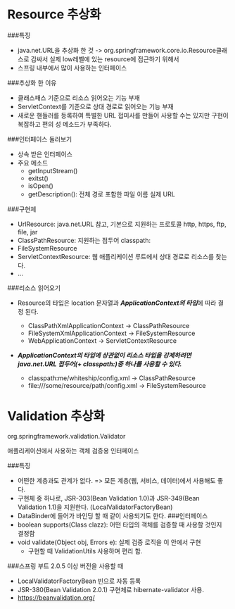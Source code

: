 # Resource 추상화
###특징
+ java.net.URL을 추상화 한 것 -> org.springframework.core.io.Resource클래스로 감싸서
실제 low레벨에 있는 resource에 접근하기 위해서
+ 스프링 내부에서 많이 사용하는 인터페이스

###추상화 한 이유
+ 클래스패스 기준으로 리소스 읽어오는 기능 부재
+ ServletContext를 기준으로 상대 경로로 읽어오는 기능 부재
+ 새로운 핸들러를 등록하여 특별한 URL 접미사를 만들어 사용할 수는 있지만 
구현이 복잡하고 편의
성 메소드가 부족하다.

###인터페이스 둘러보기
+ 상속 받은 인터페이스
+ 주요 메소드
    + getInputStream()
    + exitst()
    + isOpen()
    + getDescription(): 전체 경로 포함한 파일 이름 실제 URL
    
###구현체
+ UrlResource: java.net.URL 참고, 기본으로 지원하는 프로토콜 http, https, ftp, file, jar
+ ClassPathResource: 지원하는 접두어 classpath:
+ FileSystemResource
+ ServletContextResource: 웹 애플리케이션 루트에서 상대 경로로 리소스를 찾는다.
+ ...

###리소스 읽어오기
+ Resource의 타입은 location 문자열과 ***ApplicationContext의 타입***에 따라 결정 된다.
    + ClassPathXmlApplicationContext -> ClassPathResource
    + FileSystemXmlApplicationContext -> FileSystemResource
    + WebApplicationContext -> ServletContextResource
    
+ ***ApplicationContext의 타입에 상관없이 리소스 타입을 강제하려면 java.net.URL
  접두어(+ classpath:)중 하나를 사용할 수 있다.***
    + classpath:me/whiteship/config.xml -> ClassPathResource
    + file:///some/resource/path/config.xml -> FileSystemResource
    
# Validation 추상화
org.springframework.validation.Validator

애플리케이션에서 사용하는 객체 검증용 인터페이스

###특징
+ 어떤한 계층과도 관계가 없다. => 모든 계층(웹, 서비스, 데이터)에서 사용해도 좋다.
+ 구현체 중 하나로, JSR-303(Bean Validation 1.0)과 JSR-349(Bean Validation 1.1)을
지원한다. (LocalValidatorFactoryBean)
+ DataBinder에 들어가 바인딩 할 때 같이 사용되기도 한다.
###인터페이스
+ boolean supports(Class clazz): 어떤 타입의 객체를 검증할 때 사용할 것인지 결정함
+ void validate(Object obj, Errors e): 실제 검증 로직을 이 안에서 구현
    + 구현할 때 ValidationUtils 사용하며 편리 함.

###스프링 부트 2.0.5 이상 버전을 사용할 때
+ LocalValidatorFactoryBean 빈으로 자동 등록
+ JSR-380(Bean Validation 2.0.1) 구현체로 hibernate-validator 사용.
+ https://beanvalidation.org/